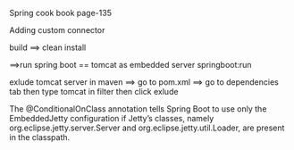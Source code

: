 Spring cook book page-135

Adding	custom	connector


build ==>
clean install

==>run spring boot == tomcat as embedded server
springboot:run


exlude tomcat server in maven ==>
go to pom.xml ==> go to dependencies tab then type tomcat in filter then click exlude



The	@ConditionalOnClass	annotation	tells	Spring	Boot	to	use	only	the	EmbeddedJetty
configuration	if	Jetty’s	classes,	namely	org.eclipse.jetty.server.Server	and
org.eclipse.jetty.util.Loader,	are	present	in	the	classpath.